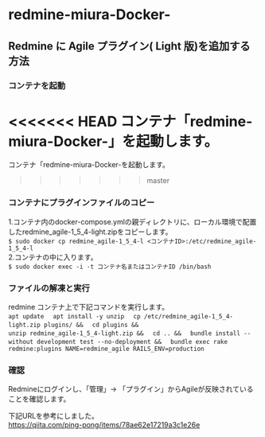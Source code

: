 # redmine-miura-Docker-
## Redmine に Agile プラグイン( Light 版)を追加する方法  
### コンテナを起動  
<<<<<<< HEAD
コンテナ「redmine-miura-Docker-」を起動します。
=======
コンテナ「redmine-miura-Docker-を起動します。
>>>>>>> master

### コンテナにプラグインファイルのコピー
1.コンテナ内のdocker-compose.ymlの親ディレクトリに、ローカル環境で配置したredmine_agile-1_5_4-light.zipをコピーします。  
`
$ sudo docker cp redmine_agile-1_5_4-l <コンテナID>:/etc/redmine_agile-1_5_4-l
`   
2.コンテナの中に入ります。  
`
$ sudo docker exec -i -t コンテナ名またはコンテナID /bin/bash
`   

### ファイルの解凍と実行
redmine コンテナ上で下記コマンドを実行します。  
`
apt update
`
`  
apt install -y unzip
`
`  
cp /etc/redmine_agile-1_5_4-light.zip plugins/ &&
`
`  
cd plugins &&
`  
`
unzip redmine_agile-1_5_4-light.zip &&
`
`  
cd .. &&
`
`  
bundle install --without development test --no-deployment &&
`
`  
bundle exec rake redmine:plugins NAME=redmine_agile RAILS_ENV=production  
`  

### 確認
Redmineにログインし、「管理」→ 「プラグイン」からAgileが反映されていることを確認します。  

下記URLを参考にしました。  
<https://qiita.com/ping-pong/items/78ae62e17219a3c1e26e>

